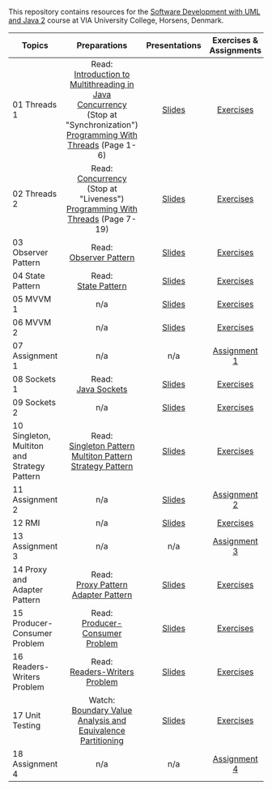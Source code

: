 This repository contains resources for the [Software Development with UML and Java 2](https://en.via.dk/tmh-courses/software-development-with-uml-and-java-2) course at VIA University College, Horsens, Denmark.

|Topics |Preparations| Presentations|Exercises & Assignments |
| ------------------------------------------- | :---: | :---: | :---: |
| 01 Threads 1                                |Read:<br> [Introduction to Multithreading in Java](https://www.studytonight.com/java/multithreading-in-java.php)<br> [Concurrency](https://docs.oracle.com/javase/tutorial/essential/concurrency) (Stop at "Synchronization")<br>[Programming With Threads](https://github.com/MichaelViuff/SDJ2/blob/main/01%20Threads%201/Programming%20With%20Threads.pdf) (Page 1-6)| [Slides](https://viaucdk-my.sharepoint.com/:p:/g/personal/mivi_viauc_dk/EbYBFs9lT9RMvkFDfAi-XToB1_R-Mc1jidlOCN8rGuDixA?e=doN9da) | [Exercises](https://github.com/MichaelViuff/SDJ2/blob/main/01%20Threads%201/README.md) |
| 02 Threads 2                                |Read:<br>[Concurrency](https://docs.oracle.com/javase/tutorial/essential/concurrency) (Stop at "Liveness")<br>[Programming With Threads](https://github.com/MichaelViuff/SDJ2/blob/main/01%20Threads%201/Programming%20With%20Threads.pdf) (Page 7-19) | [Slides](https://viaucdk-my.sharepoint.com/:p:/g/personal/mivi_viauc_dk/EY91iBi97zBDn8eM9bXN-BYBPOcuT9JAH8L-lU_RBxpHlA?e=ZeKykH) |  [Exercises](https://github.com/MichaelViuff/SDJ2/blob/main/02%20Threads%202/README.md)|
| 03 Observer Pattern                         |Read:<br>[Observer Pattern](https://sourcemaking.com/design_patterns/observer)| [Slides](https://viaucdk-my.sharepoint.com/:p:/g/personal/mivi_viauc_dk/EW35KX6HbzpOj9uJJOxxF00BQxuuh_EeSaFIzDn5nzYDNw?e=kHo1Xg) | [Exercises](https://github.com/MichaelViuff/SDJ2/blob/main/03%20Observer%20Pattern/README.md) |
| 04 State Pattern                            |Read:<br>[State Pattern](https://refactoring.guru/design-patterns/state)|[Slides](https://viaucdk-my.sharepoint.com/:p:/g/personal/mivi_viauc_dk/EXeIwrpqCK1Loz0nLvJO0vABIJ7RTkgwu8lwE_mVMxd7lQ?e=twxGB9)| [Exercises](https://github.com/MichaelViuff/SDJ2/blob/main/04%20State%20Pattern/README.md) |
| 05 MVVM 1                                   |n/a| [Slides](https://viaucdk-my.sharepoint.com/:p:/g/personal/mivi_viauc_dk/ERq-HZanan1Il1qIAgibr28Bvv_fs64vBv-Q48cMdCEstA?e=9LAeq0) |[Exercises](https://github.com/MichaelViuff/SDJ2/blob/main/05%20MVVM%201/README.md) |
| 06 MVVM 2                                   |n/a| [Slides](https://viaucdk-my.sharepoint.com/:p:/g/personal/mivi_viauc_dk/EUYWblPw6CNPvTdqNyOEJV0BByT119DAhlK9UJLja25vcQ?e=f4CxQg) |[Exercises](https://github.com/MichaelViuff/SDJ2/blob/main/06%20MVVM%202/README.md) |
| 07 Assignment 1                             |n/a|n/a |[Assignment 1](https://github.com/MichaelViuff/SDJ2/blob/main/07%20Assignment%201/README.md)|
| 08 Sockets 1                                |Read:<br>[Java Sockets](https://docs.oracle.com/javase/tutorial/networking/sockets/index.html) | [Slides](https://viaucdk-my.sharepoint.com/:p:/g/personal/mivi_viauc_dk/Ee3l0wPlAm5OmFJZwH65SBgBnjs-xIeNIXSELiK-TK52hA?e=c1aTSM) |[Exercises](https://github.com/MichaelViuff/SDJ2/blob/main/08%20Sockets%201/README.md) |
| 09 Sockets 2                                |n/a | [Slides](https://viaucdk-my.sharepoint.com/:p:/g/personal/mivi_viauc_dk/EbHPd5bnEKdKnsDICPqx6FcBuZTSQMK00GXa_Nu_MFtdpA?e=Tx5z5n) |[Exercises](https://github.com/MichaelViuff/SDJ2/blob/main/09%20Sockets%202/README.md) |
| 10 Singleton, Multiton and Strategy Pattern |Read:<br>[Singleton Pattern](https://refactoring.guru/design-patterns/singleton)<br>[Multiton Pattern](https://java-design-patterns.com/patterns/multiton/)<br>[Strategy Pattern](https://refactoring.guru/design-patterns/strategy) | [Slides](https://viaucdk-my.sharepoint.com/:p:/g/personal/mivi_viauc_dk/EZHvva3YUOZMkN9iu-nGoNEBzYBtuVDubc87C9s4Tk5u5A?e=xiTOW8) |[Exercises](https://github.com/MichaelViuff/SDJ2/blob/main/10%20Singleton%2C%20Multiton%20and%20Strategy%20Pattern/README.md) |
| 11 Assignment 2                             |n/a | [Slides](https://viaucdk-my.sharepoint.com/:p:/g/personal/mivi_viauc_dk/EfaCS68SfrJBnpB0NhyGlaoBaR-FjhdfnmOH7hkuoH8blQ?e=cwhXeQ) |[Assignment 2](https://github.com/MichaelViuff/SDJ2/blob/main/11%20Assignment%202/README.md) |
| 12 RMI |n/a                                 | [Slides](https://viaucdk-my.sharepoint.com/:p:/g/personal/mivi_viauc_dk/ERO8Sf8oKbRDjwm1bvBC6lYBCmmJbauJfPOOhCZ8iDkiCQ?e=03vyrT) |[Exercises](https://github.com/MichaelViuff/SDJ2/blob/main/12%20RMI/README.md) |
| 13 Assignment 3                             |n/a |n/a|[Assignment 3](https://github.com/MichaelViuff/SDJ2/blob/main/13%20Assignment%203/README.md) |
| 14 Proxy and Adapter Pattern                |Read:<br>[Proxy Pattern](https://refactoring.guru/design-patterns/proxy)<br>[Adapter Pattern](https://refactoring.guru/design-patterns/adapter)| [Slides](https://viaucdk-my.sharepoint.com/:p:/g/personal/mivi_viauc_dk/EUGB7qts_9RLn2C35XmHCEYB4oIE6OLV06L99PMfDaZNWA?e=kD7tif) |[Exercises](https://github.com/MichaelViuff/SDJ2/blob/main/14%20Proxy%20and%20Adapter%20Pattern/README.md)  |
| 15 Producer-Consumer Problem                |Read:<br>[Producer-Consumer Problem](https://www.baeldung.com/java-producer-consumer-problem)| [Slides](https://viaucdk-my.sharepoint.com/:p:/g/personal/mivi_viauc_dk/EYjtVdp6yvNBjG1xTpuYdS0BEardZkqsXL3OPVWzBhnk1Q?e=lNnXuP) |[Exercises](https://github.com/MichaelViuff/SDJ2/blob/main/15%20Producer-Consumer%20Problem/README.md) |
| 16 Readers-Writers Problem                  |Read:<br>[Readers-Writers Problem](https://www.baeldung.com/cs/readers-writers-problem) | [Slides](https://viaucdk-my.sharepoint.com/:p:/g/personal/mivi_viauc_dk/ERtQsKGzQr1EubQ9rLCy0yEBLULR7fL1GonwsHO8JqrWTg?e=qsbK4V) |[Exercises](https://github.com/MichaelViuff/SDJ2/blob/main/16%20Readers-Writers%20Problem/README.md) |
| 17 Unit Testing                             |Watch:<br>[Boundary Value Analysis and Equivalence Partitioning](https://www.youtube.com/watch?v=P1Hv2sUPKeM)| [Slides](https://viaucdk-my.sharepoint.com/:p:/g/personal/mivi_viauc_dk/EQvTfI3cDddArBHNfkkzzfoBdKGmAkUY459xwshG9Wck5Q?e=n0bFCR) |[Exercises](https://github.com/MichaelViuff/SDJ2/blob/main/17%20Unit%20Testing/README.md) |
| 18 Assignment 4                             |n/a |n/a |[Assignment 4](https://github.com/MichaelViuff/SDJ2/blob/main/18%20Assignment%204/README.md) |
